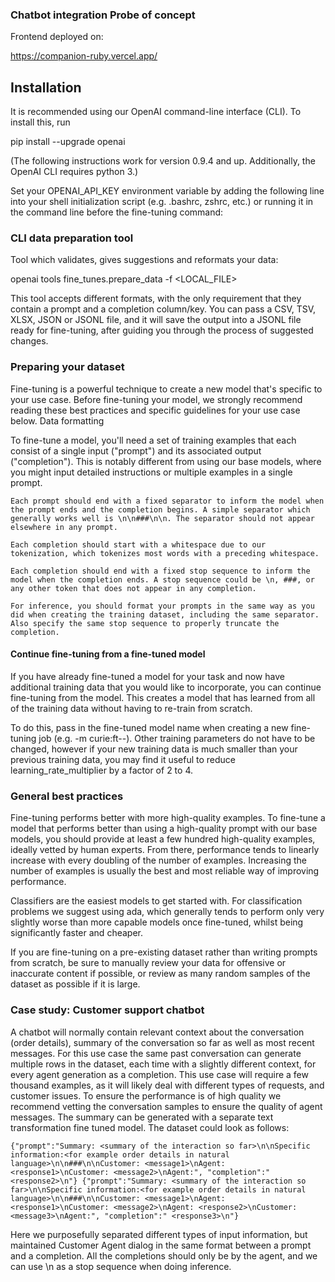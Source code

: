 

### Chatbot integration Probe of concept

Frontend deployed on:

https://companion-ruby.vercel.app/


## Installation

It is recommended using our OpenAI command-line interface (CLI). To install this, run

pip install --upgrade openai

(The following instructions work for version 0.9.4 and up. Additionally, the OpenAI CLI requires python 3.)

Set your OPENAI_API_KEY environment variable by adding the following line into your shell initialization script (e.g. .bashrc, zshrc, etc.) or running it in the command line before the fine-tuning command:

### CLI data preparation tool

Tool which validates, gives suggestions and reformats your data:

openai tools fine_tunes.prepare_data -f <LOCAL_FILE>

This tool accepts different formats, with the only requirement that they contain a prompt and a completion column/key. You can pass a CSV, TSV, XLSX, JSON or JSONL file, and it will save the output into a JSONL file ready for fine-tuning, after guiding you through the process of suggested changes.

### Preparing your dataset

Fine-tuning is a powerful technique to create a new model that's specific to your use case. Before fine-tuning your model, we strongly recommend reading these best practices and specific guidelines for your use case below.
Data formatting

To fine-tune a model, you'll need a set of training examples that each consist of a single input ("prompt") and its associated output ("completion"). This is notably different from using our base models, where you might input detailed instructions or multiple examples in a single prompt.

    Each prompt should end with a fixed separator to inform the model when the prompt ends and the completion begins. A simple separator which generally works well is \n\n###\n\n. The separator should not appear elsewhere in any prompt.

    Each completion should start with a whitespace due to our tokenization, which tokenizes most words with a preceding whitespace.

    Each completion should end with a fixed stop sequence to inform the model when the completion ends. A stop sequence could be \n, ###, or any other token that does not appear in any completion.

    For inference, you should format your prompts in the same way as you did when creating the training dataset, including the same separator. Also specify the same stop sequence to properly truncate the completion.

#### Continue fine-tuning from a fine-tuned model

If you have already fine-tuned a model for your task and now have additional training data that you would like to incorporate, you can continue fine-tuning from the model. This creates a model that has learned from all of the training data without having to re-train from scratch.

To do this, pass in the fine-tuned model name when creating a new fine-tuning job (e.g. -m curie:ft-<org>-<date>). Other training parameters do not have to be changed, however if your new training data is much smaller than your previous training data, you may find it useful to reduce learning_rate_multiplier by a factor of 2 to 4.

### General best practices

Fine-tuning performs better with more high-quality examples. To fine-tune a model that performs better than using a high-quality prompt with our base models, you should provide at least a few hundred high-quality examples, ideally vetted by human experts. From there, performance tends to linearly increase with every doubling of the number of examples. Increasing the number of examples is usually the best and most reliable way of improving performance.

Classifiers are the easiest models to get started with. For classification problems we suggest using ada, which generally tends to perform only very slightly worse than more capable models once fine-tuned, whilst being significantly faster and cheaper.

If you are fine-tuning on a pre-existing dataset rather than writing prompts from scratch, be sure to manually review your data for offensive or inaccurate content if possible, or review as many random samples of the dataset as possible if it is large.

### Case study: Customer support chatbot
A chatbot will normally contain relevant context about the conversation (order details), summary of the conversation so far as well as most recent messages. For this use case the same past conversation can generate multiple rows in the dataset, each time with a slightly different context, for every agent generation as a completion. This use case will require a few thousand examples, as it will likely deal with different types of requests, and customer issues. To ensure the performance is of high quality we recommend vetting the conversation samples to ensure the quality of agent messages. The summary can be generated with a separate text transformation fine tuned model. The dataset could look as follows:

`{"prompt":"Summary: <summary of the interaction so far>\n\nSpecific information:<for example order details in natural language>\n\n###\n\nCustomer: <message1>\nAgent: <response1>\nCustomer: <message2>\nAgent:", "completion":" <response2>\n"}
{"prompt":"Summary: <summary of the interaction so far>\n\nSpecific information:<for example order details in natural language>\n\n###\n\nCustomer: <message1>\nAgent: <response1>\nCustomer: <message2>\nAgent: <response2>\nCustomer: <message3>\nAgent:", "completion":" <response3>\n"}`

Here we purposefully separated different types of input information, but maintained Customer Agent dialog in the same format between a prompt and a completion. All the completions should only be by the agent, and we can use \n as a stop sequence when doing inference.
